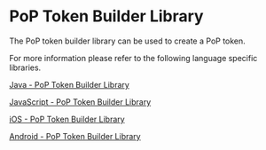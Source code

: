 # PoP Token Builder Library

The PoP token builder library can be used to create a PoP token.

For more information please refer to the following language specific libraries.

[Java - PoP Token Builder Library](./java-lib-tmobile-oss-poptoken-builder)
  
[JavaScript - PoP Token Builder Library](./js-lib-tmobile-oss-poptoken-builder)
  
[iOS - PoP Token Builder Library](./ios-lib-tmobile-oss-poptoken-builder)
  
[Android - PoP Token Builder Library](./android-lib-tmobile-oss-poptoken-builder)
  

